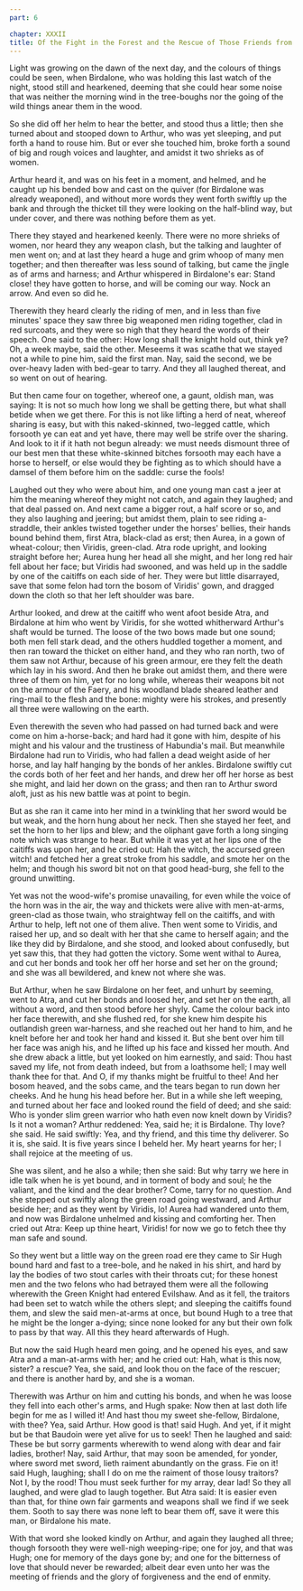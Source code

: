 ```yaml
---
part: 6

chapter: XXXII
title: Of the Fight in the Forest and the Rescue of Those Friends from the Men of the Red Company
---
```


Light was growing on the dawn of the next day, and the colours of things could be seen, when Birdalone, who was holding this last watch of the night, stood still and hearkened, deeming that she could hear some noise that was neither the morning wind in the tree-boughs nor the going of the wild things anear them in the wood.

So she did off her helm to hear the better, and stood thus a little; then she turned about and stooped down to Arthur, who was yet sleeping, and put forth a hand to rouse him. But or ever she touched him, broke forth a sound of big and rough voices and laughter, and amidst it two shrieks as of women.

Arthur heard it, and was on his feet in a moment, and helmed, and he caught up his bended bow and cast on the quiver (for Birdalone was already weaponed), and without more words they went forth swiftly up the bank and through the thicket till they were looking on the half-blind way, but under cover, and there was nothing before them as yet.

There they stayed and hearkened keenly. There were no more shrieks of women, nor heard they any weapon clash, but the talking and laughter of men went on; and at last they heard a huge and grim whoop of many men together; and then thereafter was less sound of talking, but came the jingle as of arms and harness; and Arthur whispered in Birdalone's ear: Stand close! they have gotten to horse, and will be coming our way. Nock an arrow. And even so did he.

Therewith they heard clearly the riding of men, and in less than five minutes' space they saw three big weaponed men riding together, clad in red surcoats, and they were so nigh that they heard the words of their speech. One said to the other: How long shall the knight hold out, think ye? Oh, a week maybe, said the other. Meseems it was scathe that we stayed not a while to pine him, said the first man. Nay, said the second, we be over-heavy laden with bed-gear to tarry. And they all laughed thereat, and so went on out of hearing.

But then came four on together, whereof one, a gaunt, oldish man, was saying: It is not so much how long we shall be getting there, but what shall betide when we get there. For this is not like lifting a herd of neat, whereof sharing is easy, but with this naked-skinned, two-legged cattle, which forsooth ye can eat and yet have, there may well be strife over the sharing. And look to it if it hath not begun already: we must needs dismount three of our best men that these white-skinned bitches forsooth may each have a horse to herself, or else would they be fighting as to which should have a damsel of them before him on the saddle: curse the fools!

Laughed out they who were about him, and one young man cast a jeer at him the meaning whereof they might not catch, and again they laughed; and that deal passed on. And next came a bigger rout, a half score or so, and they also laughing and jeering; but amidst them, plain to see riding a-straddle, their ankles twisted together under the horses' bellies, their hands bound behind them, first Atra, black-clad as erst; then Aurea, in a gown of wheat-colour; then Viridis, green-clad. Atra rode upright, and looking straight before her; Aurea hung her head all she might, and her long red hair fell about her face; but Viridis had swooned, and was held up in the saddle by one of the caitiffs on each side of her. They were but little disarrayed, save that some felon had torn the bosom of Viridis' gown, and dragged down the cloth so that her left shoulder was bare.

Arthur looked, and drew at the caitiff who went afoot beside Atra, and Birdalone at him who went by Viridis, for she wotted whitherward Arthur's shaft would be turned. The loose of the two bows made but one sound; both men fell stark dead, and the others huddled together a moment, and then ran toward the thicket on either hand, and they who ran north, two of them saw not Arthur, because of his green armour, ere they felt the death which lay in his sword. And then he brake out amidst them, and there were three of them on him, yet for no long while, whereas their weapons bit not on the armour of the Faery, and his woodland blade sheared leather and ring-mail to the flesh and the bone: mighty were his strokes, and presently all three were wallowing on the earth.

Even therewith the seven who had passed on had turned back and were come on him a-horse-back; and hard had it gone with him, despite of his might and his valour and the trustiness of Habundia's mail. But meanwhile Birdalone had run to Viridis, who had fallen a dead weight aside of her horse, and lay half hanging by the bonds of her ankles. Birdalone swiftly cut the cords both of her feet and her hands, and drew her off her horse as best she might, and laid her down on the grass; and then ran to Arthur sword aloft, just as his new battle was at point to begin.

But as she ran it came into her mind in a twinkling that her sword would be but weak, and the horn hung about her neck. Then she stayed her feet, and set the horn to her lips and blew; and the oliphant gave forth a long singing note which was strange to hear. But while it was yet at her lips one of the caitiffs was upon her, and he cried out: Hah the witch, the accursed green witch! and fetched her a great stroke from his saddle, and smote her on the helm; and though his sword bit not on that good head-burg, she fell to the ground unwitting.

Yet was not the wood-wife's promise unavailing, for even while the voice of the horn was in the air, the way and thickets were alive with men-at-arms, green-clad as those twain, who straightway fell on the caitiffs, and with Arthur to help, left not one of them alive. Then went some to Viridis, and raised her up, and so dealt with her that she came to herself again; and the like they did by Birdalone, and she stood, and looked about confusedly, but yet saw this, that they had gotten the victory. Some went withal to Aurea, and cut her bonds and took her off her horse and set her on the ground; and she was all bewildered, and knew not where she was.

But Arthur, when he saw Birdalone on her feet, and unhurt by seeming, went to Atra, and cut her bonds and loosed her, and set her on the earth, all without a word, and then stood before her shyly. Came the colour back into her face therewith, and she flushed red, for she knew him despite his outlandish green war-harness, and she reached out her hand to him, and he knelt before her and took her hand and kissed it. But she bent over him till her face was anigh his, and he lifted up his face and kissed her mouth. And she drew aback a little, but yet looked on him earnestly, and said: Thou hast saved my life, not from death indeed, but from a loathsome hell; I may well thank thee for that. And O, if my thanks might be fruitful to thee! And her bosom heaved, and the sobs came, and the tears began to run down her cheeks. And he hung his head before her. But in a while she left weeping, and turned about her face and looked round the field of deed; and she said: Who is yonder slim green warrior who hath even now knelt down by Viridis? Is it not a woman? Arthur reddened: Yea, said he; it is Birdalone. Thy love? she said. He said swiftly: Yea, and thy friend, and this time thy deliverer. So it is, she said. It is five years since I beheld her. My heart yearns for her; I shall rejoice at the meeting of us.

She was silent, and he also a while; then she said: But why tarry we here in idle talk when he is yet bound, and in torment of body and soul; he the valiant, and the kind and the dear brother? Come, tarry for no question. And she stepped out swiftly along the green road going westward, and Arthur beside her; and as they went by Viridis, lo! Aurea had wandered unto them, and now was Birdalone unhelmed and kissing and comforting her. Then cried out Atra: Keep up thine heart, Viridis! for now we go to fetch thee thy man safe and sound.

So they went but a little way on the green road ere they came to Sir Hugh bound hard and fast to a tree-bole, and he naked in his shirt, and hard by lay the bodies of two stout carles with their throats cut; for these honest men and the two felons who had betrayed them were all the following wherewith the Green Knight had entered Evilshaw. And as it fell, the traitors had been set to watch while the others slept; and sleeping the caitiffs found them, and slew the said men-at-arms at once, but bound Hugh to a tree that he might be the longer a-dying; since none looked for any but their own folk to pass by that way. All this they heard afterwards of Hugh.

But now the said Hugh heard men going, and he opened his eyes, and saw Atra and a man-at-arms with her; and he cried out: Hah, what is this now, sister? a rescue? Yea, she said, and look thou on the face of the rescuer; and there is another hard by, and she is a woman.

Therewith was Arthur on him and cutting his bonds, and when he was loose they fell into each other's arms, and Hugh spake: Now then at last doth life begin for me as I willed it! And hast thou my sweet she-fellow, Birdalone, with thee? Yea, said Arthur. How good is that! said Hugh. And yet, if it might but be that Baudoin were yet alive for us to seek! Then he laughed and said: These be but sorry garments wherewith to wend along with dear and fair ladies, brother! Nay, said Arthur, that may soon be amended, for yonder, where sword met sword, lieth raiment abundantly on the grass. Fie on it! said Hugh, laughing; shall I do on me the raiment of those lousy traitors? Not I, by the rood! Thou must seek further for my array, dear lad! So they all laughed, and were glad to laugh together. But Atra said: It is easier even than that, for thine own fair garments and weapons shall we find if we seek them. Sooth to say there was none left to bear them off, save it were this man, or Birdalone his mate.

With that word she looked kindly on Arthur, and again they laughed all three; though forsooth they were well-nigh weeping-ripe; one for joy, and that was Hugh; one for memory of the days gone by; and one for the bitterness of love that should never be rewarded; albeit dear even unto her was the meeting of friends and the glory of forgiveness and the end of enmity.
